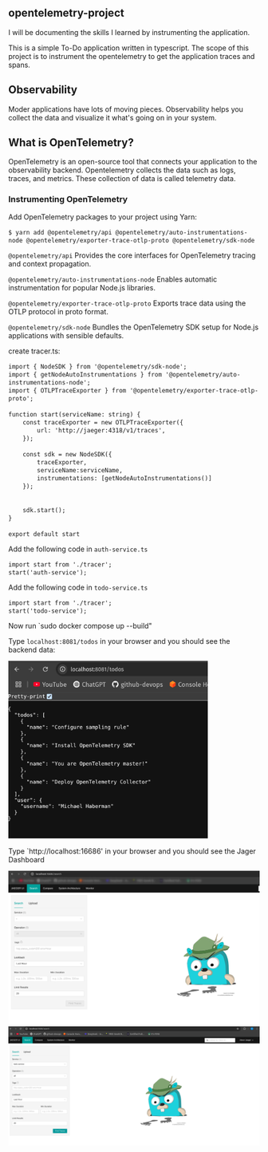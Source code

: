 ## opentelemetry-project

I will be documenting the skills I learned by instrumenting the application.

This is a simple To-Do application written in typescript. The scope of this project is to instrument the opentelemetry to get the application traces and spans.


## Observability

Moder applications have lots of moving pieces. Observability helps you collect the data and visualize it what's going on in your system.


## What is OpenTelemetry?

OpenTelemetry is an open-source tool that connects your application to the observability backend. Opentelemetry collects the data such as logs, traces, and metrics. These collection of data is called telemetry data.


### Instrumenting OpenTelemetry

Add OpenTelemetry packages to your project using Yarn:

```
$ yarn add @opentelemetry/api @opentelemetry/auto-instrumentations-node @opentelemetry/exporter-trace-otlp-proto @opentelemetry/sdk-node
```

`@opentelemetry/api` Provides the core interfaces for OpenTelemetry tracing and context propagation.

`@opentelemetry/auto-instrumentations-node` Enables automatic instrumentation for popular Node.js libraries.

`@opentelemetry/exporter-trace-otlp-proto` Exports trace data using the OTLP protocol in proto format.

`@opentelemetry/sdk-node` Bundles the OpenTelemetry SDK setup for Node.js applications with sensible defaults.


create tracer.ts:
```
import { NodeSDK } from '@opentelemetry/sdk-node';
import { getNodeAutoInstrumentations } from '@opentelemetry/auto-instrumentations-node';
import { OTLPTraceExporter } from '@opentelemetry/exporter-trace-otlp-proto';

function start(serviceName: string) {
    const traceExporter = new OTLPTraceExporter({
        url: 'http://jaeger:4318/v1/traces',
    });

    const sdk = new NodeSDK({
        traceExporter,
        serviceName:serviceName,
        instrumentations: [getNodeAutoInstrumentations()]
    });


    sdk.start();
}

export default start
```

Add the following code in `auth-service.ts`

```
import start from './tracer';
start('auth-service');
```


Add the following code in `todo-service.ts`

```
import start from './tracer';
start('todo-service');
```


Now run `sudo docker compose up --build"

Type `localhost:8081/todos` in your browser and you should see the backend data:

<img src="images/8081.png" alt="Alt text" width="400"/>


Type `http://localhost:16686' in your browser and you should see the Jager Dashboard

<img src="images/16686.png" alt="Alt text" width="800"/>


<img src="images/jaeger.gif" alt="Alt text" width="800"/>
